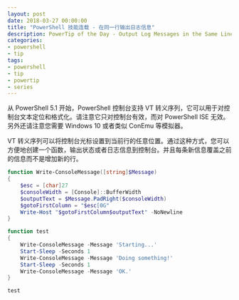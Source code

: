 ```yaml
---
layout: post
date: 2018-03-27 00:00:00
title: "PowerShell 技能连载 - 在同一行输出日志信息"
description: PowerTip of the Day - Output Log Messages in the Same Line
categories:
- powershell
- tip
tags:
- powershell
- tip
- powertip
- series
---
```

从 PowerShell 5.1 开始，PowerShell 控制台支持 VT 转义序列，它可以用于对控制台文本定位和格式化。请注意它只对控制台有效，而对 PowerShell ISE 无效。另外还请注意您需要 Windows 10 或者类似 ConEmu 等模拟器。

VT 转义序列可以将控制台光标设置到当前行的任意位置。通过这种方式，您可以方便地创建一个函数，输出状态或者日志信息到控制台。并且每条新信息覆盖之前的信息而不是增加新的行。

```powershell
function Write-ConsoleMessage([string]$Message)
{
    $esc = [char]27
    $consoleWidth = [Console]::BufferWidth
    $outputText = $Message.PadRight($consoleWidth)
    $gotoFirstColumn = "$esc[0G"
    Write-Host "$gotoFirstColumn$outputText" -NoNewline
}

function test
{
    Write-ConsoleMessage -Message 'Starting...'
    Start-Sleep -Seconds 1
    Write-ConsoleMessage -Message 'Doing something!'
    Start-Sleep -Seconds 1
    Write-ConsoleMessage -Message 'OK.'
}

test
```

<!--本文国际来源：[Output Log Messages in the Same Line](http://community.idera.com/powershell/powertips/b/tips/posts/output-log-messages-in-the-same-line)-->
